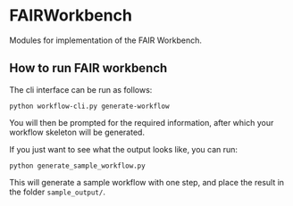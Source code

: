 # FAIRWorkbench
Modules for implementation of the FAIR Workbench.

## How to run FAIR workbench
The cli interface can be run as follows:

```python workflow-cli.py generate-workflow```

You will then be prompted for the required information, after which your workflow skeleton will be generated.

If you just want to see what the output looks like, you can run:

```python generate_sample_workflow.py```

This will generate a sample workflow with one step, and place the result in the folder `sample_output/`.
